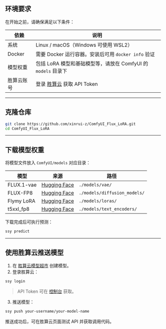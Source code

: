 ## 环境要求

在开始之前，请确保满足以下条件：

| 依赖     | 说明                                                                |
| ------ | ----------------------------------------------------------------- |
| 系统     | Linux / macOS（Windows 可使用 WSL2）                                   |
| Docker | 需要 Docker 运行容器。安装后可用 `docker info` 验证                             |
| 模型权重   | 包括 LoRA 模型和基础模型等，请放在 ComfyUI 的 `models` 目录下                       |
| 胜算云账号  | 登录 [胜算云](https://console.shengsuanyun.com/user/keys) 获取 API Token |

---

## 克隆仓库

```bash
git clone https://github.com/xinrui-z/ComfyUI_Flux_LoRA.git
cd ComfyUI_Flux_LoRA
```

---

## 下载模型权重

将模型文件放入 `ComfyUI/models` 对应目录：

| 模型         | 来源                                                                                      | 路径                           |
| ---------- | --------------------------------------------------------------------------------------- | ---------------------------- |
| FLUX.1-vae | [Hugging Face](https://huggingface.co/diffusers/FLUX.1-vae/tree/main)                   | `./models/vae/`              |
| FLUX-FP8   | [Hugging Face](https://huggingface.co/Kijai/flux-fp8/tree/main)                         | `./models/diffusion_models/` |
| Flymy LoRA | [Hugging Face](https://huggingface.co/flymy-ai/qwen-image-realism-lora/tree/main)       | `./models/loras/`            |
| t5xxl\_fp8 | [Hugging Face](https://huggingface.co/fmoraes2k/t5xxl_fp8_e4m3fn.safetensors/tree/main) | `./models/text_encoders/`    |

下载完成后可执行预测：

```bash
ssy predict
```

---

## 使用胜算云推送模型

1. 在 [胜算云模型超市](https://www.shengsuanyun.com/model) 创建模型。
2. 登录胜算云：

```bash
ssy login
```

> API Token 可在 [控制台](https://console.shengsuanyun.com/user/keys) 获取。

3. 推送模型：

```bash
ssy push your-username/your-model-name
```

推送成功后，可在胜算云页面测试 API 并获取调用代码。

